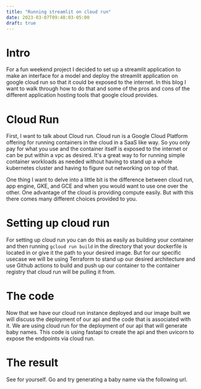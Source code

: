 ```yaml
---
title: "Running streamlit on cloud run"
date: 2023-03-07T09:48:03-05:00
draft: true
---
```


# Intro
For a fun weekend project I decided to set up a streamlit application to make an interface for a model and deploy the streamlit application on google cloud run so that it could be exposed to the internet. In this blog I want to walk through how to do that and some of the pros and cons of the different application hosting tools that google cloud provides. 

# Cloud Run
First, I want to talk about Cloud run. Cloud run is a Google Cloud Platform offering for running containers in the cloud in a SaaS like way. So you only pay for what you use and the container itself is exposed to the internet or can be put within a vpc as desired. It's a great way to for running simple container workloads as needed without having to stand up a whole kubernetes cluster and having to figure out networking on top of that. 

One thing I want to delve into a little bit is the difference between cloud run, app engine, GKE, and GCE and when you would want to use one over the other. One advantage of the cloud is providing compute easily. But with this there comes many different choices provided to you. 

# Setting up cloud run
For setting up cloud run you can do this as easily as building your container and then running `gcloud run build` in the directory that your dockerfile is located in or give it the path to your desired image. But for our specific usecase we will be using Terraform to stand up our desired architecture and use Github actions to build and push up our container to the container registry that cloud run will be pulling it from.

# The code 
Now that we have our cloud run instance deployed and our image built we will discuss the deployment of our api and the code that is associated with it. We are using cloud run for the deployment of our api that will generate baby names. This code is using fastapi to create the api and then uvicorn to expose the endpoints via cloud run. 

# The result 
See for yourself. Go and try generating a baby name via the following url. 